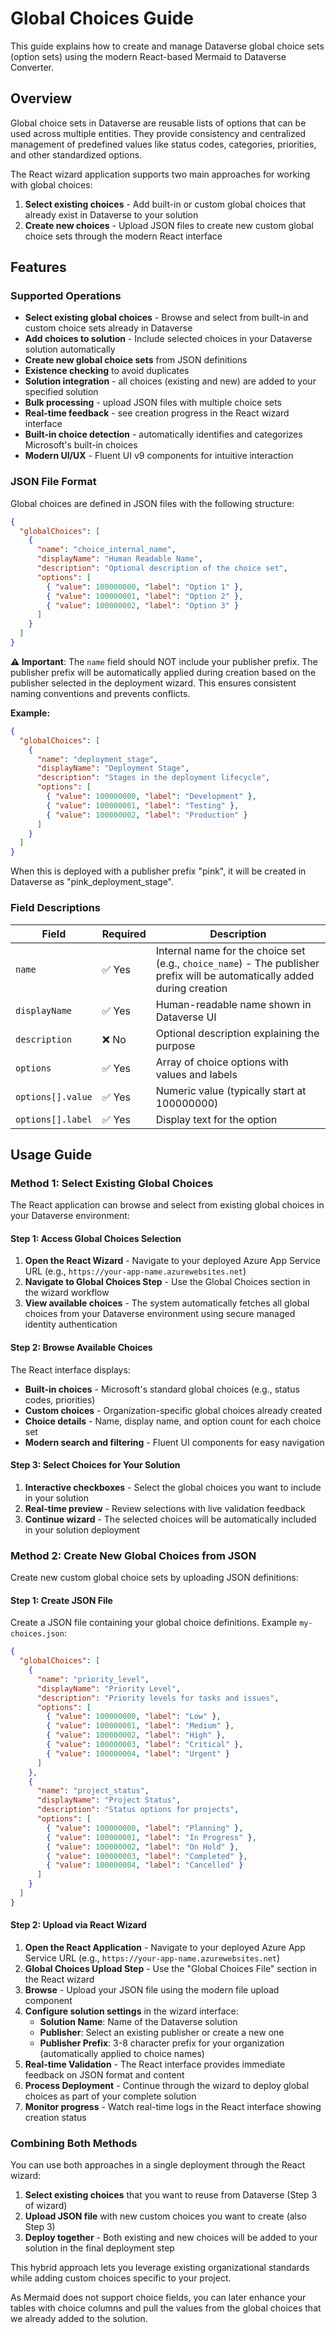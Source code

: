 # Global Choices Guide

This guide explains how to create and manage Dataverse global choice sets (option sets) using the modern React-based Mermaid to Dataverse Converter.

## Overview

Global choice sets in Dataverse are reusable lists of options that can be used across multiple entities. They provide consistency and centralized management of predefined values like status codes, categories, priorities, and other standardized options.

The React wizard application supports two main approaches for working with global choices:
1. **Select existing choices** - Add built-in or custom global choices that already exist in Dataverse to your solution
2. **Create new choices** - Upload JSON files to create new custom global choice sets through the modern React interface

## Features

### Supported Operations
- **Select existing global choices** - Browse and select from built-in and custom choice sets already in Dataverse
- **Add choices to solution** - Include selected choices in your Dataverse solution automatically
- **Create new global choice sets** from JSON definitions
- **Existence checking** to avoid duplicates 
- **Solution integration** - all choices (existing and new) are added to your specified solution
- **Bulk processing** - upload JSON files with multiple choice sets
- **Real-time feedback** - see creation progress in the React wizard interface
- **Built-in choice detection** - automatically identifies and categorizes Microsoft's built-in choices
- **Modern UI/UX** - Fluent UI v9 components for intuitive interaction

### JSON File Format

Global choices are defined in JSON files with the following structure:

```json
{
  "globalChoices": [
    {
      "name": "choice_internal_name",
      "displayName": "Human Readable Name",
      "description": "Optional description of the choice set",
      "options": [
        { "value": 100000000, "label": "Option 1" },
        { "value": 100000001, "label": "Option 2" },
        { "value": 100000002, "label": "Option 3" }
      ]
    }
  ]
}
```

**⚠️ Important**: The `name` field should NOT include your publisher prefix. The publisher prefix will be automatically applied during creation based on the publisher selected in the deployment wizard. This ensures consistent naming conventions and prevents conflicts.

**Example:**
```json
{
  "globalChoices": [
    {
      "name": "deployment_stage",
      "displayName": "Deployment Stage",
      "description": "Stages in the deployment lifecycle",
      "options": [
        { "value": 100000000, "label": "Development" },
        { "value": 100000001, "label": "Testing" },
        { "value": 100000002, "label": "Production" }
      ]
    }
  ]
}
```

When this is deployed with a publisher prefix "pink", it will be created in Dataverse as "pink_deployment_stage".

### Field Descriptions

| Field | Required | Description |
|-------|----------|-------------|
| `name` | ✅ Yes | Internal name for the choice set (e.g., `choice_name`) - The publisher prefix will be automatically added during creation |
| `displayName` | ✅ Yes | Human-readable name shown in Dataverse UI |
| `description` | ❌ No | Optional description explaining the purpose |
| `options` | ✅ Yes | Array of choice options with values and labels |
| `options[].value` | ✅ Yes | Numeric value (typically start at 100000000) |
| `options[].label` | ✅ Yes | Display text for the option |

## Usage Guide

### Method 1: Select Existing Global Choices

The React application can browse and select from existing global choices in your Dataverse environment:

#### Step 1: Access Global Choices Selection
1. **Open the React Wizard** - Navigate to your deployed Azure App Service URL (e.g., `https://your-app-name.azurewebsites.net`)
2. **Navigate to Global Choices Step** - Use the Global Choices section in the wizard workflow
3. **View available choices** - The system automatically fetches all global choices from your Dataverse environment using secure managed identity authentication

#### Step 2: Browse Available Choices
The React interface displays:
- **Built-in choices** - Microsoft's standard global choices (e.g., status codes, priorities)
- **Custom choices** - Organization-specific global choices already created
- **Choice details** - Name, display name, and option count for each choice set
- **Modern search and filtering** - Fluent UI components for easy navigation

#### Step 3: Select Choices for Your Solution
1. **Interactive checkboxes** - Select the global choices you want to include in your solution
2. **Real-time preview** - Review selections with live validation feedback
3. **Continue wizard** - The selected choices will be automatically included in your solution deployment

### Method 2: Create New Global Choices from JSON

Create new custom global choice sets by uploading JSON definitions:

#### Step 1: Create JSON File

Create a JSON file containing your global choice definitions. Example `my-choices.json`:

```json
{
  "globalChoices": [
    {
      "name": "priority_level",
      "displayName": "Priority Level",
      "description": "Priority levels for tasks and issues",
      "options": [
        { "value": 100000000, "label": "Low" },
        { "value": 100000001, "label": "Medium" },
        { "value": 100000002, "label": "High" },
        { "value": 100000003, "label": "Critical" },
        { "value": 100000004, "label": "Urgent" }
      ]
    },
    {
      "name": "project_status",
      "displayName": "Project Status", 
      "description": "Status options for projects",
      "options": [
        { "value": 100000000, "label": "Planning" },
        { "value": 100000001, "label": "In Progress" },
        { "value": 100000002, "label": "On Hold" },
        { "value": 100000003, "label": "Completed" },
        { "value": 100000004, "label": "Cancelled" }
      ]
    }
  ]
}
```

#### Step 2: Upload via React Wizard

1. **Open the React Application** - Navigate to your deployed Azure App Service URL (e.g., `https://your-app-name.azurewebsites.net`)
2. **Global Choices Upload Step** - Use the "Global Choices File" section in the React wizard
3. **Browse** - Upload your JSON file using the modern file upload component
4. **Configure solution settings** in the wizard interface:
   - **Solution Name**: Name of the Dataverse solution
   - **Publisher**: Select an existing publisher or create a new one
   - **Publisher Prefix**: 3-8 character prefix for your organization (automatically applied to choice names)
5. **Real-time Validation** - The React interface provides immediate feedback on JSON format and content
6. **Process Deployment** - Continue through the wizard to deploy global choices as part of your complete solution
7. **Monitor progress** - Watch real-time logs in the React interface showing creation status

### Combining Both Methods

You can use both approaches in a single deployment through the React wizard:
1. **Select existing choices** that you want to reuse from Dataverse (Step 3 of wizard)
2. **Upload JSON file** with new custom choices you want to create (also Step 3)
3. **Deploy together** - Both existing and new choices will be added to your solution in the final deployment step

This hybrid approach lets you leverage existing organizational standards while adding custom choices specific to your project.

As Mermaid does not support choice fields, you can later enhance your tables with choice columns and pull the values from the global choices that we already added to the solution.
